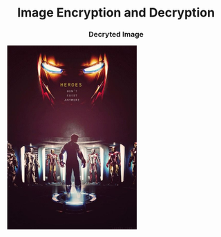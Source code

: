 <h1 align="center">Image Encryption and Decryption</h1>
<h3 align="center">Decryted Image</h3>
<img align="center" alt="Coding" width="300" src="ironMan.jpg">
